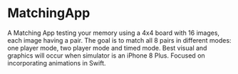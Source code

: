 # MatchingApp

A Matching App testing your memory using a 4x4 board with 16 images, each image having a pair. The goal is to match all 8 pairs in different modes: one player mode, two player mode and timed mode. Best visual and graphics will occur when simulator is an iPhone 8 Plus.
Focused on incorporating animations in Swift.
